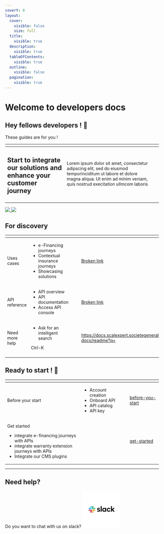 ```yaml
---
coverY: 0
layout:
  cover:
    visible: false
    size: full
  title:
    visible: true
  description:
    visible: true
  tableOfContents:
    visible: true
  outline:
    visible: false
  pagination:
    visible: true
---
```


# Welcome to developers docs

## Hey fellows developers ! :wave:

These guides are for you !

<table data-card-size="large" data-view="cards"><thead><tr><th></th><th></th><th></th><th data-hidden data-card-cover data-type="files"></th></tr></thead><tbody><tr><td><h2>Start to integrate our solutions and enhance your customer journey</h2></td><td>Lorem ipsum dolor sit amet, consectetur adipscing elit, sed do eiusmod temporinciditum ut labore et dolore magna aliqua. Ut enim ad minim veniam, quis nostrud execitation ullmcom laboris</td><td></td><td></td></tr><tr><td></td><td></td><td></td><td></td></tr></tbody></table>

&#x20;[![](.gitbook/assets/get\_started\_api.png) ](ready-to-start/get-started/)   [![](.gitbook/assets/get\_started\_plugin.png)](integration-guides/integrations-modes/plugins/)

## For discovery&#x20;

<table data-card-size="large" data-view="cards"><thead><tr><th></th><th></th><th data-hidden></th><th data-hidden data-card-cover data-type="files"></th><th data-hidden data-card-target data-type="content-ref"></th></tr></thead><tbody><tr><td>Uses cases</td><td><ul><li>e-Financing journeys</li><li>Contextual insurance journeys</li><li>Showcasing solutions</li></ul></td><td></td><td></td><td><a href="broken-reference">Broken link</a></td></tr><tr><td>API reference</td><td><ul><li>API overview</li><li>API documentation</li><li>Access API console</li></ul></td><td></td><td></td><td><a href="broken-reference">Broken link</a></td></tr><tr><td>Need more help </td><td><ul><li>Ask for an intelligent search </li></ul><p>Ctrl-K</p></td><td></td><td></td><td><a href="https://docs.scalexpert.societegenerale.com/apidocs/3mLlrPx3sPtekcQvEEUg/developers-docs/readme?q=">https://docs.scalexpert.societegenerale.com/apidocs/3mLlrPx3sPtekcQvEEUg/developers-docs/readme?q=</a></td></tr><tr><td></td><td></td><td></td><td></td><td></td></tr></tbody></table>

## Ready to start ! :rocket:

<table data-card-size="large" data-view="cards"><thead><tr><th></th><th></th><th data-hidden></th><th data-hidden data-card-cover data-type="files"></th><th data-hidden data-card-target data-type="content-ref"></th></tr></thead><tbody><tr><td>Before your start</td><td><ul><li>Account creation</li><li>Onboard API</li><li>API catalog</li><li>API key<br></li></ul></td><td></td><td></td><td><a href="ready-to-start/before-you-start/">before-you-start</a></td></tr><tr><td><p>Get started<br></p><ul><li>integrate e-financing journeys with APIs</li><li>integrate warranty extension journeys with APIs</li><li>Integrate our CMS plugins</li></ul></td><td></td><td></td><td></td><td><a href="ready-to-start/get-started/">get-started</a></td></tr></tbody></table>

***

## Need help?

Do you want to chat with us on slack?                                                                         [<picture><source srcset=".gitbook/assets/slack-brand-refresh_03-new-logos-purple (1).png" media="(prefers-color-scheme: dark)"><img src=".gitbook/assets/slack-brand-refresh_03-new-logos-white.png" alt="Do want to chat with us on slack?" data-size="original"></picture>](https://scalexpert-for-dev.slack.com)&#x20;

